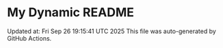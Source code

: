 # My Dynamic README
Updated at: Fri Sep 26 19:15:41 UTC 2025
This file was auto-generated by GitHub Actions.
